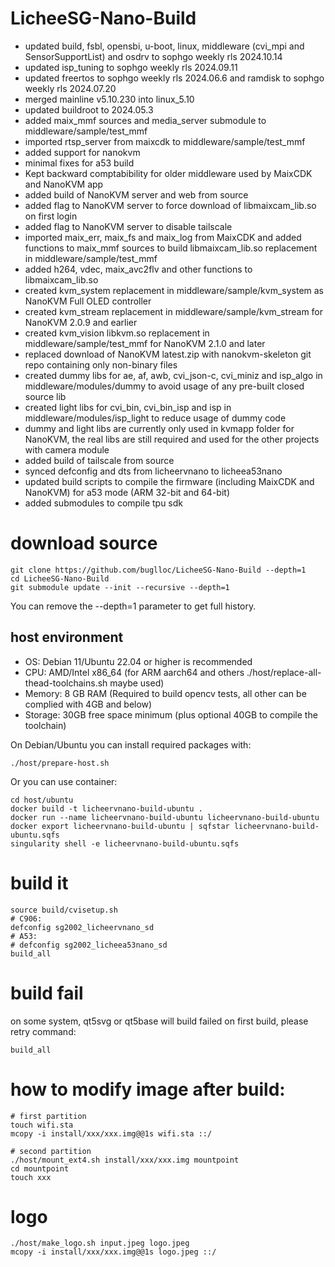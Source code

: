 # LicheeSG-Nano-Build

- updated build, fsbl, opensbi, u-boot, linux, middleware (cvi_mpi and SensorSupportList) and osdrv to sophgo weekly rls 2024.10.14
- updated isp_tuning to sophgo weekly rls 2024.09.11
- updated freertos to sophgo weekly rls 2024.06.6 and ramdisk to sophgo weekly rls 2024.07.20
- merged mainline v5.10.230 into linux_5.10
- updated buildroot to 2024.05.3
- added maix_mmf sources and media_server submodule to middleware/sample/test_mmf
- imported rtsp_server from maixcdk to middleware/sample/test_mmf
- added support for nanokvm
- minimal fixes for a53 build
- Kept backward comptabibility for older middleware used by MaixCDK and NanoKVM app
- added build of NanoKVM server and web from source
- added flag to NanoKVM server to force download of libmaixcam_lib.so on first login
- added flag to NanoKVM server to disable tailscale
- imported maix_err, maix_fs and maix_log from MaixCDK and added functions to maix_mmf sources to build libmaixcam_lib.so replacement in middleware/sample/test_mmf
- added h264, vdec, maix_avc2flv and other functions to libmaixcam_lib.so
- created kvm_system replacement in middleware/sample/kvm_system as NanoKVM Full OLED controller
- created kvm_stream replacement in middleware/sample/kvm_stream for NanoKVM 2.0.9 and earlier
- created kvm_vision libkvm.so replacement in middleware/sample/test_mmf for NanoKVM 2.1.0 and later
- replaced download of NanoKVM latest.zip with nanokvm-skeleton git repo containing only non-binary files
- created dummy libs for ae, af, awb, cvi_json-c, cvi_miniz and isp_algo in middleware/modules/dummy to avoid usage of any pre-built closed source lib
- created light libs for cvi_bin, cvi_bin_isp and isp in middleware/modules/isp_light to reduce usage of dummy code
- dummy and light libs are currently only used in kvmapp folder for NanoKVM, the real libs are still required and used for the other projects with camera module
- added build of tailscale from source
- synced defconfig and dts from licheervnano to licheea53nano
- updated build scripts to compile the firmware (including MaixCDK and NanoKVM) for a53 mode (ARM 32-bit and 64-bit)
- added submodules to compile tpu sdk

# download source

```
git clone https://github.com/buglloc/LicheeSG-Nano-Build --depth=1
cd LicheeSG-Nano-Build
git submodule update --init --recursive --depth=1
```
You can remove the --depth=1 parameter to get full history.

## host environment

- OS: Debian 11/Ubuntu 22.04 or higher is recommended
- CPU: AMD/Intel x86_64 (for ARM aarch64 and others ./host/replace-all-thead-toolchains.sh maybe used)
- Memory: 8 GB RAM (Required to build opencv tests, all other can be complied with 4GB and below)
- Storage: 30GB free space minimum (plus optional 40GB to compile the toolchain)

On Debian/Ubuntu you can install required packages with:
```
./host/prepare-host.sh
```

Or you can use container:

```
cd host/ubuntu
docker build -t licheervnano-build-ubuntu .
docker run --name licheervnano-build-ubuntu licheervnano-build-ubuntu
docker export licheervnano-build-ubuntu | sqfstar licheervnano-build-ubuntu.sqfs
singularity shell -e licheervnano-build-ubuntu.sqfs
```

# build it

```
source build/cvisetup.sh
# C906:
defconfig sg2002_licheervnano_sd
# A53:
# defconfig sg2002_licheea53nano_sd
build_all
```

# build fail

on some system, qt5svg or qt5base will build failed on first build, please retry command:

```
build_all
```

# how to modify image after build:

```
# first partition
touch wifi.sta
mcopy -i install/xxx/xxx.img@@1s wifi.sta ::/

# second partition
./host/mount_ext4.sh install/xxx/xxx.img mountpoint
cd mountpoint
touch xxx
```

# logo

```
./host/make_logo.sh input.jpeg logo.jpeg
mcopy -i install/xxx/xxx.img@@1s logo.jpeg ::/
```
